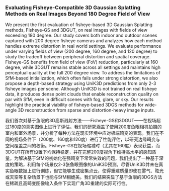 ### Evaluating Fisheye-Compatible 3D Gaussian Splatting Methods on Real Images Beyond 180 Degree Field of View

We present the first evaluation of fisheye-based 3D Gaussian Splatting methods, Fisheye-GS and 3DGUT, on real images with fields of view exceeding 180 degree. Our study covers both indoor and outdoor scenes captured with 200 degree fisheye cameras and analyzes how each method handles extreme distortion in real world settings. We evaluate performance under varying fields of view (200 degree, 160 degree, and 120 degree) to study the tradeoff between peripheral distortion and spatial coverage. Fisheye-GS benefits from field of view (FoV) reduction, particularly at 160 degree, while 3DGUT remains stable across all settings and maintains high perceptual quality at the full 200 degree view. To address the limitations of SfM-based initialization, which often fails under strong distortion, we also propose a depth-based strategy using UniK3D predictions from only 2-3 fisheye images per scene. Although UniK3D is not trained on real fisheye data, it produces dense point clouds that enable reconstruction quality on par with SfM, even in difficult scenes with fog, glare, or sky. Our results highlight the practical viability of fisheye-based 3DGS methods for wide-angle 3D reconstruction from sparse and distortion-heavy image inputs.

我们首次对基于鱼眼的3D高斯溅射方法——Fisheye-GS和3DGUT——在视场超过180度的真实图像上进行了评估。我们的研究涵盖了使用200度鱼眼相机拍摄的室内和室外场景，并分析了每种方法在现实环境中应对极端畸变的表现。我们在不同的视场条件下（200度、160度和120度）进行了性能评估，以研究边缘畸变与空间覆盖之间的权衡。Fisheye-GS在视场缩减时（尤其在160度）表现获益，而3DGUT在所有设置下均保持稳定，并在完整200度视角下维持高水平的感知质量。为解决基于SfM的初始化在强畸变下常常失效的问题，我们提出了一种基于深度的策略，利用每个场景仅2-3张鱼眼图像的UniK3D预测。尽管UniK3D并未在真实鱼眼数据上进行训练，但它能够生成密集点云，使得重建质量即使在雾气、眩光或天空等复杂场景下也能与SfM相媲美。我们的结果突显了基于鱼眼的3DGS方法在稀疏且高畸变图像输入条件下实现广角3D重建的实际可行性。
